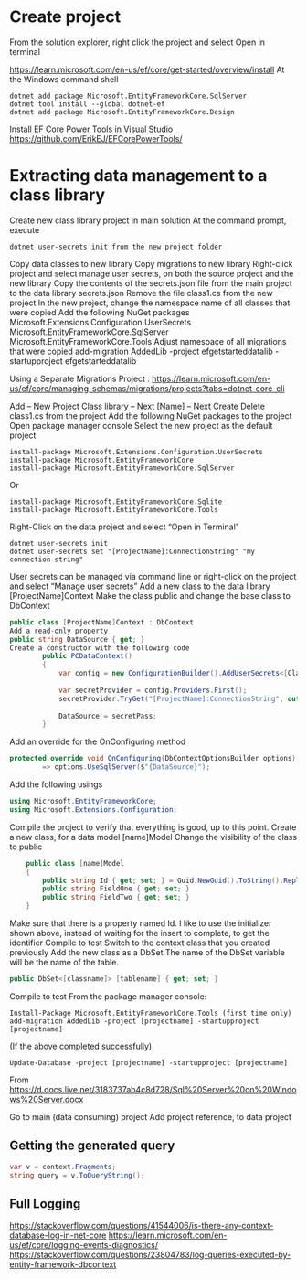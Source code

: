 # Create project
From the solution explorer, right click the project and select Open in terminal

https://learn.microsoft.com/en-us/ef/core/get-started/overview/install
At the Windows command shell
```
dotnet add package Microsoft.EntityFrameworkCore.SqlServer
dotnet tool install --global dotnet-ef
dotnet add package Microsoft.EntityFrameworkCore.Design
```
 
Install EF Core Power Tools in Visual Studio
https://github.com/ErikEJ/EFCorePowerTools/
 
# Extracting data management to a class library
Create new class library project in main solution
At the command prompt, execute 
```
dotnet user-secrets init from the new project folder
```
Copy data classes to new library
Copy migrations to new library
Right-click project and select manage user secrets, on both the source project and the new library
Copy the contents of the secrets.json file from the main project to the data library secrets.json
Remove the file class1.cs from the new project
In the new project, change the namespace name of all classes that were copied
Add the following NuGet packages
Microsoft.Extensions.Configuration.UserSecrets
Microsoft.EntityFrameworkCore.SqlServer
Microsoft.EntityFrameworkCore.Tools
Adjust namespace of all migrations that were copied
add-migration AddedLib -project efgetstarteddatalib -startupproject efgetstarteddatalib
 
Using a Separate Migrations Project : https://learn.microsoft.com/en-us/ef/core/managing-schemas/migrations/projects?tabs=dotnet-core-cli
 
Add – New Project
Class library – Next
[Name] – Next
Create
Delete class1.cs from the project
Add the following NuGet packages to the project
Open package manager console
Select the new project as the default project
```
install-package Microsoft.Extensions.Configuration.UserSecrets
install-package Microsoft.EntityFrameworkCore
install-package Microsoft.EntityFrameworkCore.SqlServer
```
Or
```
install-package Microsoft.EntityFrameworkCore.Sqlite
install-package Microsoft.EntityFrameworkCore.Tools
```
Right-Click on the data project and select “Open in Terminal”
```
dotnet user-secrets init
dotnet user-secrets set "[ProjectName]:ConnectionString" "my connection string"
```

User secrets can be managed via command line or right-click on the project and select “Manage user secrets”
Add a new class to the data library [ProjectName]Context
Make the class public and change the base class to DbContext
```csharp
public class [ProjectName]Context : DbContext
Add a read-only property
public string DataSource { get; }
Create a constructor with the following code
        public PCDataContext()
        {
            var config = new ConfigurationBuilder().AddUserSecrets<[Class Name]>().Build();
 
            var secretProvider = config.Providers.First();
            secretProvider.TryGet("[ProjectName]:ConnectionString", out var secretPass);
 
            DataSource = secretPass;
        }
```
Add an override for the OnConfiguring method
```csharp
protected override void OnConfiguring(DbContextOptionsBuilder options)
        => options.UseSqlServer($"{DataSource}");
``` 
Add the following usings
```csharp
using Microsoft.EntityFrameworkCore;
using Microsoft.Extensions.Configuration;
```
Compile the project to verify that everything is good, up to this point.
Create a new class, for a data model [name]Model
Change the visibility of the class to public
```csharp
    public class [name]Model
    {
        public string Id { get; set; } = Guid.NewGuid().ToString().Replace("-", "");
        public string FieldOne { get; set; }
        public string FieldTwo { get; set; }
    }
```
Make sure that there is a property named Id.  I like to use the initializer shown above, instead of waiting for the insert to complete, to get the identifier
Compile to test
Switch to the context class that you created previously
Add the new class as a DbSet  The name of the DbSet variable will be the name of the table.
```csharp
public DbSet<[classname]> [tablename] { get; set; }
```
Compile to test
From the package manager console:
```
Install-Package Microsoft.EntityFrameworkCore.Tools (first time only)
add-migration AddedLib -project [projectname] -startupproject [projectname]
```
(If the above completed successfully)
```
Update-Database -project [projectname] -startupproject [projectname]
```
From <https://d.docs.live.net/3183737ab4c8d728/Sql%20Server%20on%20Windows%20Server.docx> 

Go to main (data consuming) project
Add project reference, to data project

## Getting the generated query
```csharp
var v = context.Fragments;
string query = v.ToQueryString();
```
## Full Logging
https://stackoverflow.com/questions/41544006/is-there-any-context-database-log-in-net-core
https://learn.microsoft.com/en-us/ef/core/logging-events-diagnostics/
https://stackoverflow.com/questions/23804783/log-queries-executed-by-entity-framework-dbcontext

